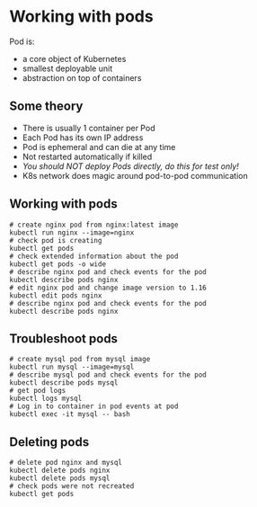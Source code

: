 # Working with pods

Pod is:
* a core object of Kubernetes
* smallest deployable unit
* abstraction on top of containers

## Some theory
* There is usually 1 container per Pod
* Each Pod has its own IP address
* Pod is ephemeral and can die at any time
* Not restarted automatically if killed
* _You should NOT deploy Pods directly, do this for test only!_
* K8s network does magic around pod-to-pod communication

## Working with pods

```
# create nginx pod from nginx:latest image
kubectl run nginx --image=nginx
# check pod is creating
kubectl get pods
# check extended information about the pod
kubectl get pods -o wide
# describe nginx pod and check events for the pod 
kubectl describe pods nginx
# edit nginx pod and change image version to 1.16
kubectl edit pods nginx
# describe nginx pod and check events for the pod 
kubectl describe pods nginx
```

## Troubleshoot pods

```
# create mysql pod from mysql image
kubectl run mysql --image=mysql
# describe mysql pod and check events for the pod 
kubectl describe pods mysql
# get pod logs
kubectl logs mysql
# Log in to container in pod events at pod 
kubectl exec -it mysql -- bash
```

## Deleting pods

```
# delete pod nginx and mysql
kubectl delete pods nginx
kubectl delete pods mysql
# check pods were not recreated
kubectl get pods
```


